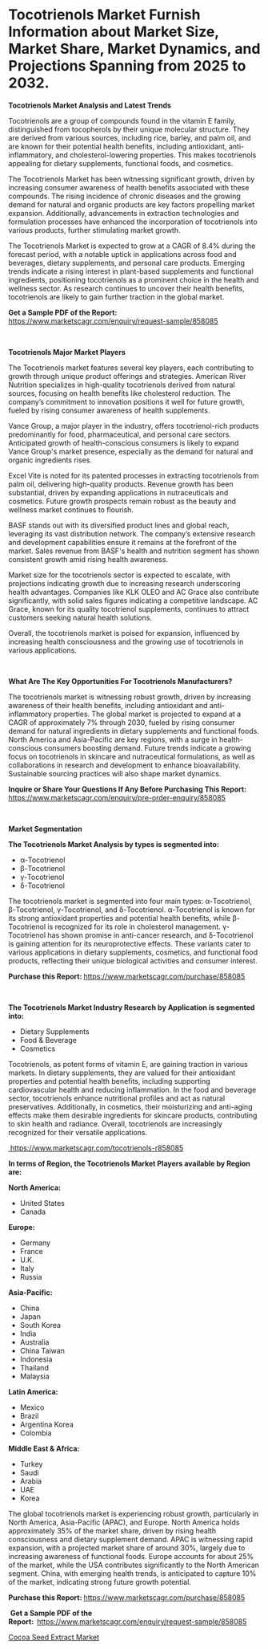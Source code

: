 <p><h1>Tocotrienols Market Furnish Information about Market Size, Market Share, Market Dynamics, and Projections Spanning from 2025 to 2032.</h1></p><p><strong>Tocotrienols Market Analysis and Latest Trends</strong></p>
<p><p>Tocotrienols are a group of compounds found in the vitamin E family, distinguished from tocopherols by their unique molecular structure. They are derived from various sources, including rice, barley, and palm oil, and are known for their potential health benefits, including antioxidant, anti-inflammatory, and cholesterol-lowering properties. This makes tocotrienols appealing for dietary supplements, functional foods, and cosmetics.</p><p>The Tocotrienols Market has been witnessing significant growth, driven by increasing consumer awareness of health benefits associated with these compounds. The rising incidence of chronic diseases and the growing demand for natural and organic products are key factors propelling market expansion. Additionally, advancements in extraction technologies and formulation processes have enhanced the incorporation of tocotrienols into various products, further stimulating market growth.</p><p>The Tocotrienols Market is expected to grow at a CAGR of 8.4% during the forecast period, with a notable uptick in applications across food and beverages, dietary supplements, and personal care products. Emerging trends indicate a rising interest in plant-based supplements and functional ingredients, positioning tocotrienols as a prominent choice in the health and wellness sector. As research continues to uncover their health benefits, tocotrienols are likely to gain further traction in the global market.</p></p>
<p><strong>Get a Sample PDF of the Report:&nbsp;</strong> <a href="https://www.marketscagr.com/enquiry/request-sample/858085?utm_campaign=1944&utm_medium=2&utm_source=Github&utm_content=ia&utm_term=14022025&utm_id=tocotrienols">https://www.marketscagr.com/enquiry/request-sample/858085</a></p>
<p>&nbsp;</p>
<p><strong>Tocotrienols Major Market Players</strong></p>
<p><p>The Tocotrienols market features several key players, each contributing to growth through unique product offerings and strategies. American River Nutrition specializes in high-quality tocotrienols derived from natural sources, focusing on health benefits like cholesterol reduction. The company’s commitment to innovation positions it well for future growth, fueled by rising consumer awareness of health supplements.</p><p>Vance Group, a major player in the industry, offers tocotrienol-rich products predominantly for food, pharmaceutical, and personal care sectors. Anticipated growth of health-conscious consumers is likely to expand Vance Group's market presence, especially as the demand for natural and organic ingredients rises.</p><p>Excel Vite is noted for its patented processes in extracting tocotrienols from palm oil, delivering high-quality products. Revenue growth has been substantial, driven by expanding applications in nutraceuticals and cosmetics. Future growth prospects remain robust as the beauty and wellness market continues to flourish.</p><p>BASF stands out with its diversified product lines and global reach, leveraging its vast distribution network. The company’s extensive research and development capabilities ensure it remains at the forefront of the market. Sales revenue from BASF's health and nutrition segment has shown consistent growth amid rising health awareness.</p><p>Market size for the tocotrienols sector is expected to escalate, with projections indicating growth due to increasing research underscoring health advantages. Companies like KLK OLEO and AC Grace also contribute significantly, with solid sales figures indicating a competitive landscape. AC Grace, known for its quality tocotrienol supplements, continues to attract customers seeking natural health solutions.</p><p>Overall, the tocotrienols market is poised for expansion, influenced by increasing health consciousness and the growing use of tocotrienols in various applications.</p></p>
<p>&nbsp;</p>
<p><strong>What Are The Key Opportunities For Tocotrienols Manufacturers?</strong></p>
<p><p>The tocotrienols market is witnessing robust growth, driven by increasing awareness of their health benefits, including antioxidant and anti-inflammatory properties. The global market is projected to expand at a CAGR of approximately 7% through 2030, fueled by rising consumer demand for natural ingredients in dietary supplements and functional foods. North America and Asia-Pacific are key regions, with a surge in health-conscious consumers boosting demand. Future trends indicate a growing focus on tocotrienols in skincare and nutraceutical formulations, as well as collaborations in research and development to enhance bioavailability. Sustainable sourcing practices will also shape market dynamics.</p></p>
<p><strong>Inquire or Share Your Questions If Any Before Purchasing This Report:</strong> <a href="https://www.marketscagr.com/enquiry/pre-order-enquiry/858085?utm_campaign=1944&utm_medium=2&utm_source=Github&utm_content=ia&utm_term=14022025&utm_id=tocotrienols">https://www.marketscagr.com/enquiry/pre-order-enquiry/858085</a></p>
<p>&nbsp;</p>
<p><strong>Market Segmentation</strong></p>
<p><strong>The Tocotrienols Market Analysis by types is segmented into:</strong></p>
<p><ul><li>α-Tocotrienol</li><li>β-Tocotrienol</li><li>γ-Tocotrienol</li><li>δ-Tocotrienol</li></ul></p>
<p><p>The tocotrienols market is segmented into four main types: α-Tocotrienol, β-Tocotrienol, γ-Tocotrienol, and δ-Tocotrienol. α-Tocotrienol is known for its strong antioxidant properties and potential health benefits, while β-Tocotrienol is recognized for its role in cholesterol management. γ-Tocotrienol has shown promise in anti-cancer research, and δ-Tocotrienol is gaining attention for its neuroprotective effects. These variants cater to various applications in dietary supplements, cosmetics, and functional food products, reflecting their unique biological activities and consumer interest.</p></p>
<p><strong>Purchase this Report:&nbsp;</strong><a href="https://www.marketscagr.com/purchase/858085?utm_campaign=1944&utm_medium=2&utm_source=Github&utm_content=ia&utm_term=14022025&utm_id=tocotrienols">https://www.marketscagr.com/purchase/858085</a></p>
<p>&nbsp;</p>
<p><strong>The Tocotrienols Market Industry Research by Application is segmented into:</strong></p>
<p><ul><li>Dietary Supplements</li><li>Food & Beverage</li><li>Cosmetics</li></ul></p>
<p><p>Tocotrienols, as potent forms of vitamin E, are gaining traction in various markets. In dietary supplements, they are valued for their antioxidant properties and potential health benefits, including supporting cardiovascular health and reducing inflammation. In the food and beverage sector, tocotrienols enhance nutritional profiles and act as natural preservatives. Additionally, in cosmetics, their moisturizing and anti-aging effects make them desirable ingredients for skincare products, contributing to skin health and radiance. Overall, tocotrienols are increasingly recognized for their versatile applications.</p></p>
<p><a href="https://www.marketscagr.com/tocotrienols-r858085?utm_campaign=1944&utm_medium=2&utm_source=Github&utm_content=ia&utm_term=14022025&utm_id=tocotrienols">&nbsp;https://www.marketscagr.com/tocotrienols-r858085</a></p>
<p><strong>In terms of Region, the Tocotrienols Market Players available by Region are:</strong></p>
<p>
    <p> <strong> North America: </strong>
        <ul>
            <li>United States</li>
            <li>Canada</li>
        </ul>
        </p> 
    <p> <strong> Europe: </strong>
        <ul>
            <li>Germany</li>
            <li>France</li>
            <li>U.K.</li>
            <li>Italy</li>
            <li>Russia</li>
        </ul>
        </p> 
    <p> <strong> Asia-Pacific: </strong>
        <ul>
            <li>China</li>
            <li>Japan</li>
            <li>South Korea</li>
            <li>India</li>
            <li>Australia</li>
            <li>China Taiwan</li>
            <li>Indonesia</li>
            <li>Thailand</li>
            <li>Malaysia</li>
        </ul>
        </p> 
    <p> <strong> Latin America: </strong>
        <ul>
            <li>Mexico</li>
            <li>Brazil</li>
            <li>Argentina Korea</li>
            <li>Colombia</li>
        </ul>
        </p> 
    <p> <strong> Middle East & Africa: </strong>
        <ul>
            <li>Turkey</li>
            <li>Saudi</li>
            <li>Arabia</li>
            <li>UAE</li>
            <li>Korea</li>
        </ul>
    </p>
    </p>
<p><p>The global tocotrienols market is experiencing robust growth, particularly in North America, Asia-Pacific (APAC), and Europe. North America holds approximately 35% of the market share, driven by rising health consciousness and dietary supplement demand. APAC is witnessing rapid expansion, with a projected market share of around 30%, largely due to increasing awareness of functional foods. Europe accounts for about 25% of the market, while the USA contributes significantly to the North American segment. China, with emerging health trends, is anticipated to capture 10% of the market, indicating strong future growth potential.</p></p>
<p><strong>Purchase this Report: </strong><a href="https://www.marketscagr.com/purchase/858085?utm_campaign=1944&utm_medium=2&utm_source=Github&utm_content=ia&utm_term=14022025&utm_id=tocotrienols">https://www.marketscagr.com/purchase/858085</a></p>
<p>&nbsp;<strong>Get a Sample PDF of the Report:&nbsp;&nbsp;</strong><a href="https://www.marketscagr.com/enquiry/request-sample/858085?utm_campaign=1944&utm_medium=2&utm_source=Github&utm_content=ia&utm_term=14022025&utm_id=tocotrienols">https://www.marketscagr.com/enquiry/request-sample/858085</a></p>
<p><strong></strong></p>
<p><p><a href="https://github.com/Chiragrp22/Market-Research-Report-List-7/blob/main/cocoa-seed-extract-market.md?utm_campaign=1944&utm_medium=2&utm_source=Github&utm_content=ia&utm_term=14022025&utm_id=tocotrienols">Cocoa Seed Extract Market</a></p></p>